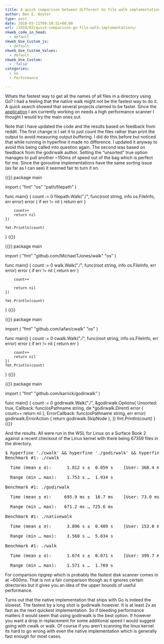 ```yaml
---
title: A quick comparison between different Go file walk implementations
author: Ben E. Boyter
type: post
date: 2018-03-11T09:58:51+00:00
url: /2018/03/quick-comparison-go-file-walk-implementations/
nkweb_code_in_head:
  - default
nkweb_Use_Custom_js:
  - default
nkweb_Use_Custom_Values:
  - default
nkweb_Use_Custom:
  - 'false'
categories:
  - Go
  - Performance

---
```

Whats the fastest way to get all the names of all files in a directory using Go? I had a feeling that the native walk might not be the fastest way to do it. A quick search showed that several projects claimed to be faster. Since the [application][1] I am currently working on needs a high performance scanner I thought I would try the main ones out.

Note that I have updated the code and the results based on feedback from reddit. The first change is I set it to just count the files rather than print the output to avoid measuring output buffering. I did do this before but noticed that while running in hyperfine it made no difference. I updated it anyway to avoid this being called into question again. The second was based on feedback from the godirwalk author. Setting the &#8220;unsorted&#8221; true option manages to pull another ~150ms of speed out of the bag which is perfect for me. Since the goroutine implementations have the same sorting issue (as far as I can see) it seemed fair to turn it on.

{{<highlight go>}}
package main

import (
	"fmt"
	"os"
	"path/filepath"
)

func main() {
	count := 0
	filepath.Walk("./", func(root string, info os.FileInfo, err error) error {
		if err != nil {
			return err
		}

		count++
		return nil
	})

	fmt.Println(count)
}
{{</highlight>}}

{{<highlight go>}}
package main

import (
	"fmt"
	"github.com/MichaelTJones/walk"
	"os"
)

func main() {
	count := 0
	walk.Walk("./", func(root string, info os.FileInfo, err error) error {
		if err != nil {
			return err
		}

		count++

		return nil
	})

	fmt.Println(count)
}
{{</highlight>}}

{{<highlight go>}}
package main

import (
	"fmt"
	"github.com/iafan/cwalk"
	"os"
)

func main() {
	count := 0
	cwalk.Walk("./", func(root string, info os.FileInfo, err error) error {
		if err != nil {
			return err
		}

		count++
		return nil
	})
	fmt.Println(count)
}
{{</highlight>}}

{{<highlight go>}}
package main

import (
	"fmt"
	"github.com/karrick/godirwalk"
)

func main() {
	count := 0
	godirwalk.Walk("./", &godirwalk.Options{
		Unsorted: true,
		Callback: func(osPathname string, de *godirwalk.Dirent) error {
			count++
			return nil
		},
		ErrorCallback: func(osPathname string, err error) godirwalk.ErrorAction {
			return godirwalk.SkipNode
		},
	})
	fmt.Println(count)
}
{{</highlight>}}

And the results. All were run in the WSL for Linux on a Surface Book 2 against a recent checkout of the Linux kernel with there being 67359 files in the directory.

<pre>$ hyperfine './cwalk' && hyperfine './godirwalk' && hyperfine './nativewalk' && hyperfine './walk'
Benchmark #1: ./cwalk

  Time (mean ± σ):      1.812 s ±  0.059 s    [User: 368.4 ms, System: 6545.8 ms]

  Range (min … max):    1.753 s …  1.934 s

Benchmark #1: ./godirwalk

  Time (mean ± σ):     695.9 ms ±  16.7 ms    [User: 73.0 ms, System: 619.2 ms]

  Range (min … max):   671.2 ms … 725.6 ms

Benchmark #1: ./nativewalk

  Time (mean ± σ):      3.896 s ±  0.489 s    [User: 153.0 ms, System: 3757.4 ms]

  Range (min … max):    3.560 s …  5.034 s

Benchmark #1: ./walk

  Time (mean ± σ):      1.674 s ±  0.071 s    [User: 399.7 ms, System: 6383.3 ms]

  Range (min … max):    1.571 s …  1.769 s
</pre>

For comparison ripgrep which is probably the fastest disk scanner comes in at ~600ms. That is not a fair comparison though as it ignores certain directories but it gives you an idea of the upper bounds of useful performance.

Turns out that the native implementation that ships with Go is indeed the slowest. The fastest by a long shot is godirwalk however. It is at least 2x as fast as the next quickest implementation. So if bleeding performance matters it would seem that using godirwalk is the best option. If however you want a drop in replacement for some additional speed I would suggest going with cwalk or walk. Of course if you aren&#8217;t scanning the linux kernel its hard to go wrong with even the native implementation which is generally fast enough for most cases.

 [1]: https://github.com/boyter/scc